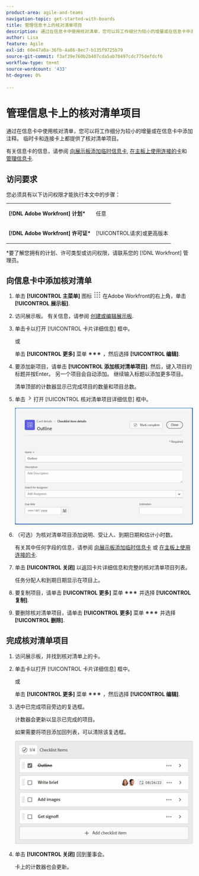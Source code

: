 ```yaml
---
product-area: agile-and-teams
navigation-topic: get-started-with-boards
title: 管理信息卡上的核对清单项目
description: 通过在信息卡中使用核对清单，您可以将工作细分为较小的增量或在信息卡中添加注释。 临时卡和连接卡上都提供了核对清单项目。
author: Lisa
feature: Agile
exl-id: 60e47a0a-36fb-4a86-8ec7-b135f9725b79
source-git-commit: f3af39e760b2b407cda5ab78497cdc775defdcf6
workflow-type: tm+mt
source-wordcount: '433'
ht-degree: 0%

---
```


# 管理信息卡上的核对清单项目

通过在信息卡中使用核对清单，您可以将工作细分为较小的增量或在信息卡中添加注释。 临时卡和连接卡上都提供了核对清单项目。

有关信息卡的信息，请参阅 [向展示板添加临时信息卡](/help/quicksilver/agile/get-started-with-boards/add-card-to-board.md), [在主板上使用连接的卡](/help/quicksilver/agile/get-started-with-boards/connected-cards.md)和 [管理信息卡](/help/quicksilver/agile/get-started-with-boards/move-board-items.md).

## 访问要求

您必须具有以下访问权限才能执行本文中的步骤：

<table style="table-layout:auto"> 
 <col> 
 </col> 
 <col> 
 </col> 
 <tbody> 
  <tr> 
   <td role="rowheader"><strong>[!DNL Adobe Workfront] 计划*</strong></td> 
   <td> <p>任意</p> </td> 
  </tr> 
  <tr> 
   <td role="rowheader"><strong>[!DNL Adobe Workfront] 许可证*</strong></td> 
   <td> <p>[!UICONTROL请求]或更高版本</p> </td> 
  </tr> 
 </tbody> 
</table>

&#42;要了解您拥有的计划、许可类型或访问权限，请联系您的 [!DNL Workfront] 管理员。

## 向信息卡中添加核对清单

1. 单击 **[!UICONTROL 主菜单]** 图标 ![](assets/main-menu-icon.png) 在Adobe Workfront的右上角，单击 **[!UICONTROL 展示板]**.
1. 访问展示板。 有关信息，请参阅 [创建或编辑展示板](../../agile/get-started-with-boards/create-edit-board.md).
1. 单击卡以打开 [!UICONTROL 卡片详细信息] 框中。

   或

   单击 **[!UICONTROL 更多]** 菜单 ![“更多”菜单](assets/more-icon-spectrum.png) ，然后选择 **[!UICONTROL 编辑]**.

1. 要添加新项目，请单击 **[!UICONTROL 添加核对清单项目]**. 然后，键入项目的标题并按Enter。 另一个项目会自动添加。 继续输入标题以添加更多项目。

   清单顶部的计数器显示已完成项目的数量和项目总数。

1. 单击 ![“详细信息”图标](assets/checklist-chevron.png) 打开 [!UICONTROL 核对清单项目详细信息] 框中。

   ![“核对清单项目详细信息”框](assets/checklist-item-details.png)

1. （可选）为核对清单项目添加说明、受让人、到期日期和估计小时数。

   有关其中任何字段的信息，请参阅 [向展示板添加临时信息卡](/help/quicksilver/agile/get-started-with-boards/add-card-to-board.md) 或 [在主板上使用连接的卡](/help/quicksilver/agile/get-started-with-boards/connected-cards.md).

1. 单击 **[!UICONTROL 关闭]** 以返回卡片详细信息和完整的核对清单项目列表。

   任务分配人和到期日期显示在项目上。

1. 要复制项目，请单击 **[!UICONTROL 更多]** 菜单 ![“更多”菜单](assets/more-icon-spectrum.png) 并选择 **[!UICONTROL 复制]**.
1. 要删除核对清单项目，请单击 **[!UICONTROL 更多]** 菜单 ![“更多”菜单](assets/more-icon-spectrum.png) 并选择 **[!UICONTROL 删除]**.

## 完成核对清单项目

1. 访问展示板，并找到核对清单上的卡。
1. 单击卡以打开 [!UICONTROL 卡片详细信息] 框中。

   或

   单击 **[!UICONTROL 更多]** 菜单 ![“更多”菜单](assets/more-icon-spectrum.png) ，然后选择 **[!UICONTROL 编辑]**.

1. 选中已完成项目旁边的复选框。

   计数器会更新以显示已完成的项目。

   如果需要将项目添加回列表，可以清除该复选框。

   ![已完成的核对清单项目](assets/checklist-items-with-chevron.png)

1. 单击 **[!UICONTROL 关闭]** 回到董事会。

   卡上的计数器也会更新。
